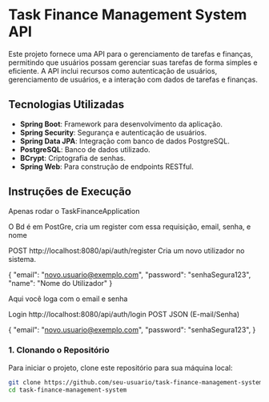 # Task Finance Management System API

Este projeto fornece uma API para o gerenciamento de tarefas e finanças, permitindo que usuários possam gerenciar suas tarefas de forma simples e eficiente. A API inclui recursos como autenticação de usuários, gerenciamento de usuários, e a interação com dados de tarefas e finanças.

## Tecnologias Utilizadas

- **Spring Boot**: Framework para desenvolvimento da aplicação.
- **Spring Security**: Segurança e autenticação de usuários.
- **Spring Data JPA**: Integração com banco de dados PostgreSQL.
- **PostgreSQL**: Banco de dados utilizado.
- **BCrypt**: Criptografia de senhas.
- **Spring Web**: Para construção de endpoints RESTful.

## Instruções de Execução

Apenas rodar o TaskFinanceApplication

O Bd é em PostGre, cria um register com essa requisição, email, senha, e nome

POST	http://localhost:8080/api/auth/register	Cria um novo utilizador no sistema.

{
    "email": "novo.usuario@exemplo.com",
    "password": "senhaSegura123",
    "name": "Nome do Utilizador"
}

Aqui você loga com o email e senha

Login	http://localhost:8080/api/auth/login	POST	JSON (E-mail/Senha)

{
    "email": "novo.usuario@exemplo.com",
    "password": "senhaSegura123",
}


### 1. Clonando o Repositório

Para iniciar o projeto, clone este repositório para sua máquina local:

```bash
git clone https://github.com/seu-usuario/task-finance-management-system.git
cd task-finance-management-system
